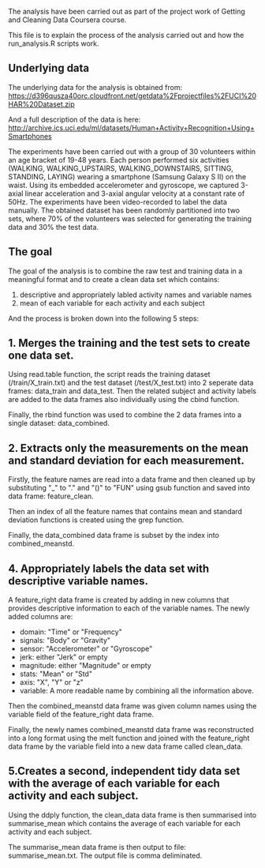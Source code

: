 The analysis have been carried out as part of the project work of Getting and Cleaning Data Coursera course. 

This file is to explain the process of the analysis carried out and how the run_analysis.R scripts work.

## Underlying data
The underlying data for the analysis is obtained from:
https://d396qusza40orc.cloudfront.net/getdata%2Fprojectfiles%2FUCI%20HAR%20Dataset.zip

And a full description of the data is here:
http://archive.ics.uci.edu/ml/datasets/Human+Activity+Recognition+Using+Smartphones 

The experiments have been carried out with a group of 30 volunteers within an age bracket of 19-48 years. Each person performed six activities (WALKING, WALKING_UPSTAIRS, WALKING_DOWNSTAIRS, SITTING, STANDING, LAYING) wearing a smartphone (Samsung Galaxy S II) on the waist. Using its embedded accelerometer and gyroscope, we captured 3-axial linear acceleration and 3-axial angular velocity at a constant rate of 50Hz. The experiments have been video-recorded to label the data manually. The obtained dataset has been randomly partitioned into two sets, where 70% of the volunteers was selected for generating the training data and 30% the test data.

## The goal
The goal of the analysis is to combine the raw test and training data in a meaningful format and to create a clean data set which contains:
1. descriptive and appropriately labled activity names and variable names
2. mean of each variable for each activity and each subject

And the process is broken down into the following 5 steps:

## 1. Merges the training and the test sets to create one data set.
Using read.table function, the script reads the training dataset (/train/X_train.txt) and the test dataset (/test/X_test.txt) into 2 seperate data frames: data_train and data_test. Then the related subject and activity labels are added to the data frames also individually using the cbind function.

Finally, the rbind function was used to combine the 2 data frames into a single dataset: data_combined.

## 2. Extracts only the measurements on the mean and standard deviation for each measurement. 
Firstly, the feature names are read into a data frame and then cleaned up by substituting "_" to "." and "()" to "FUN" using gsub function and saved into data frame: feature_clean. 

Then an index of all the feature names that contains mean and standard deviation functions is created using the grep function.

Finally, the data_combined data frame is subset by the index into combined_meanstd.

## 4. Appropriately labels the data set with descriptive variable names. 
A feature_right data frame is created by adding in new columns that provides descriptive information to each of the variable names. The newly added columns are:
* domain: "Time" or "Frequency"
* signals: "Body" or "Gravity"
* sensor: "Accelerometer" or "Gyroscope"
* jerk: either "Jerk" or empty
* magnitude: either "Magnitude" or empty
* stats: "Mean" or "Std"
* axis: "X", "Y" or "z"
* variable: A more readable name by combining all the information above.

Then the combined_meanstd data frame was given column names using the variable field of the feature_right data frame.

Finally, the newly names combined_meanstd data frame was reconstructed into a long format using the melt function and joined with the feature_right data frame by the variable field into a new data frame called clean_data.


## 5.Creates a second, independent tidy data set with the average of each variable for each activity and each subject. 
Using the ddply function, the clean_data data frame is then summarised into summarise_mean which contains the average of each variable for each activity and each subject.

The summarise_mean data frame is then output to file: summarise_mean.txt. The output file is comma deliminated. 

